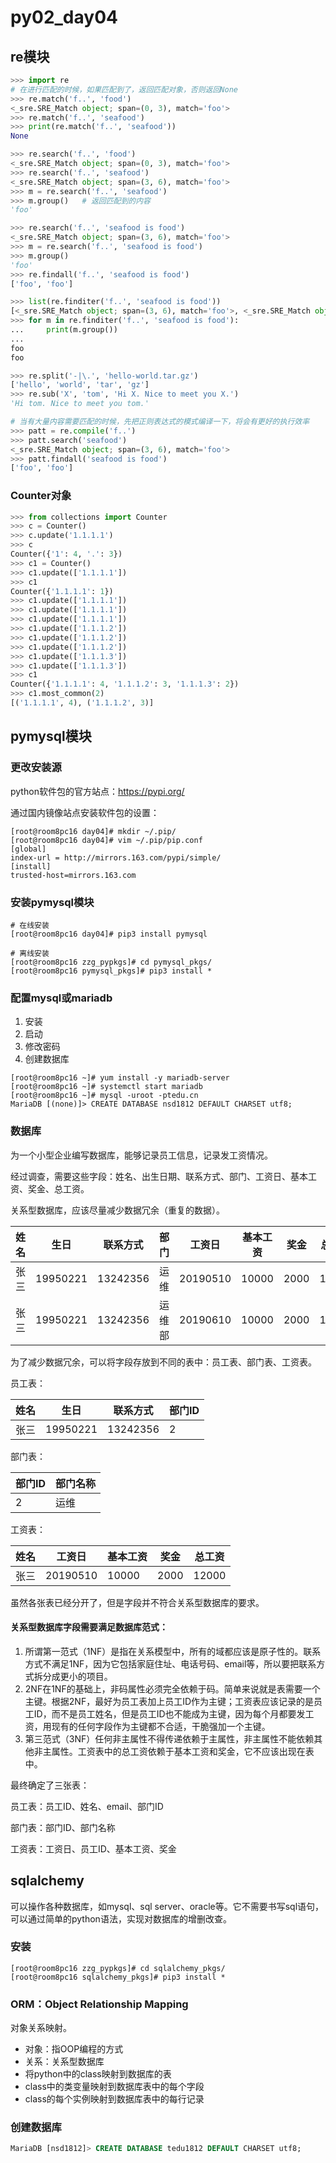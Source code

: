# py02_day04

## re模块

```python
>>> import re
# 在进行匹配的时候，如果匹配到了，返回匹配对象，否则返回None
>>> re.match('f..', 'food')
<_sre.SRE_Match object; span=(0, 3), match='foo'>
>>> re.match('f..', 'seafood')
>>> print(re.match('f..', 'seafood'))
None

>>> re.search('f..', 'food')
<_sre.SRE_Match object; span=(0, 3), match='foo'>
>>> re.search('f..', 'seafood')
<_sre.SRE_Match object; span=(3, 6), match='foo'>
>>> m = re.search('f..', 'seafood')
>>> m.group()   # 返回匹配到的内容
'foo'

>>> re.search('f..', 'seafood is food')
<_sre.SRE_Match object; span=(3, 6), match='foo'>
>>> m = re.search('f..', 'seafood is food')
>>> m.group()
'foo'
>>> re.findall('f..', 'seafood is food')
['foo', 'foo']

>>> list(re.finditer('f..', 'seafood is food'))
[<_sre.SRE_Match object; span=(3, 6), match='foo'>, <_sre.SRE_Match object; span=(11, 14), match='foo'>]
>>> for m in re.finditer('f..', 'seafood is food'):
...     print(m.group())
... 
foo
foo

>>> re.split('-|\.', 'hello-world.tar.gz')
['hello', 'world', 'tar', 'gz']
>>> re.sub('X', 'tom', 'Hi X. Nice to meet you X.')
'Hi tom. Nice to meet you tom.'

# 当有大量内容需要匹配的时候，先把正则表达式的模式编译一下，将会有更好的执行效率
>>> patt = re.compile('f..')
>>> patt.search('seafood')
<_sre.SRE_Match object; span=(3, 6), match='foo'>
>>> patt.findall('seafood is food')
['foo', 'foo']
```

### Counter对象

```python
>>> from collections import Counter
>>> c = Counter()
>>> c.update('1.1.1.1')
>>> c
Counter({'1': 4, '.': 3})
>>> c1 = Counter()
>>> c1.update(['1.1.1.1'])
>>> c1
Counter({'1.1.1.1': 1})
>>> c1.update(['1.1.1.1'])
>>> c1.update(['1.1.1.1'])
>>> c1.update(['1.1.1.1'])
>>> c1.update(['1.1.1.2'])
>>> c1.update(['1.1.1.2'])
>>> c1.update(['1.1.1.2'])
>>> c1.update(['1.1.1.3'])
>>> c1.update(['1.1.1.3'])
>>> c1
Counter({'1.1.1.1': 4, '1.1.1.2': 3, '1.1.1.3': 2})
>>> c1.most_common(2)
[('1.1.1.1', 4), ('1.1.1.2', 3)]

```



## pymysql模块

### 更改安装源

python软件包的官方站点：https://pypi.org/

通过国内镜像站点安装软件包的设置：

```shell
[root@room8pc16 day04]# mkdir ~/.pip/
[root@room8pc16 day04]# vim ~/.pip/pip.conf 
[global]
index-url = http://mirrors.163.com/pypi/simple/
[install]  
trusted-host=mirrors.163.com
```

### 安装pymysql模块

```shell
# 在线安装
[root@room8pc16 day04]# pip3 install pymysql

# 离线安装 
[root@room8pc16 zzg_pypkgs]# cd pymysql_pkgs/
[root@room8pc16 pymysql_pkgs]# pip3 install *
```

### 配置mysql或mariadb

1. 安装
2. 启动
3. 修改密码
4. 创建数据库

```shell
[root@room8pc16 ~]# yum install -y mariadb-server
[root@room8pc16 ~]# systemctl start mariadb
[root@room8pc16 ~]# mysql -uroot -ptedu.cn
MariaDB [(none)]> CREATE DATABASE nsd1812 DEFAULT CHARSET utf8;
```

### 数据库

为一个小型企业编写数据库，能够记录员工信息，记录发工资情况。

经过调查，需要这些字段：姓名、出生日期、联系方式、部门、工资日、基本工资、奖金、总工资。

关系型数据库，应该尽量减少数据冗余（重复的数据）。

| 姓名 | 生日     | 联系方式 | 部门   | 工资日   | 基本工资 | 奖金 | 总工资 |
| ---- | -------- | -------- | ------ | -------- | -------- | ---- | ------ |
| 张三 | 19950221 | 13242356 | 运维   | 20190510 | 10000    | 2000 | 12000  |
| 张三 | 19950221 | 13242356 | 运维部 | 20190610 | 10000    | 2000 | 12000  |

为了减少数据冗余，可以将字段存放到不同的表中：员工表、部门表、工资表。

员工表：

| 姓名 | 生日     | 联系方式 | 部门ID |
| ---- | -------- | -------- | ------ |
| 张三 | 19950221 | 13242356 | 2      |

部门表：

| 部门ID | 部门名称 |
| ------ | -------- |
| 2      | 运维     |

工资表：

| 姓名 | 工资日   | 基本工资 | 奖金 | 总工资 |
| ---- | -------- | -------- | ---- | ------ |
| 张三 | 20190510 | 10000    | 2000 | 12000  |

虽然各张表已经分开了，但是字段并不符合关系型数据库的要求。

#### 关系型数据库字段需要满足数据库范式：

1. 所谓第一范式（1NF）是指在关系模型中，所有的域都应该是原子性的。联系方式不满足1NF，因为它包括家庭住址、电话号码、email等，所以要把联系方式拆分成更小的项目。
2. 2NF在1NF的基础上，非码属性必须完全依赖于码。简单来说就是表需要一个主键。根据2NF，最好为员工表加上员工ID作为主键；工资表应该记录的是员工ID，而不是员工姓名，但是员工ID也不能成为主键，因为每个月都要发工资，用现有的任何字段作为主键都不合适，干脆强加一个主键。
3. 第三范式（3NF）任何非主属性不得传递依赖于主属性，非主属性不能依赖其他非主属性。工资表中的总工资依赖于基本工资和奖金，它不应该出现在表中。

最终确定了三张表：

员工表：员工ID、姓名、email、部门ID

部门表：部门ID、部门名称

工资表：工资日、员工ID、基本工资、奖金

## sqlalchemy

可以操作各种数据库，如mysql、sql server、oracle等。它不需要书写sql语句，可以通过简单的python语法，实现对数据库的增删改查。

### 安装

```shell
[root@room8pc16 zzg_pypkgs]# cd sqlalchemy_pkgs/
[root@room8pc16 sqlalchemy_pkgs]# pip3 install *
```

### ORM：Object Relationship Mapping

对象关系映射。

- 对象：指OOP编程的方式
- 关系：关系型数据库
- 将python中的class映射到数据库的表
- class中的类变量映射到数据库表中的每个字段
- class的每个实例映射到数据库表中的每行记录

### 创建数据库

```sql
MariaDB [nsd1812]> CREATE DATABASE tedu1812 DEFAULT CHARSET utf8;
```











